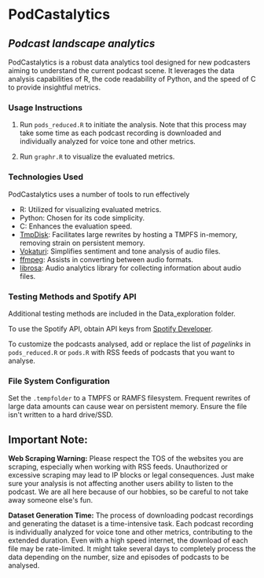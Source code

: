 # PodCastalytics
## _Podcast landscape analytics_

PodCastalytics is a robust data analytics tool designed for new podcasters aiming to understand the current podcast scene. It leverages the data analysis capabilities of R, the code readability of Python, and the speed of C to provide insightful metrics.


### Usage Instructions

1. Run `pods_reduced.R` to initiate the analysis. Note that this process may take some time as each podcast recording is downloaded and individually analyzed for voice tone and other metrics.

2. Run `graphr.R` to visualize the evaluated metrics.


### Technologies Used

PodCastalytics uses a number of tools to run effectively
- R: Utilized for visualizing evaluated metrics.
- Python: Chosen for its code simplicity.
- C: Enhances the evaluation speed.
- [TmpDisk](https://github.com/imothee/tmpdisk): Facilitates large rewrites by hosting a TMPFS in-memory, removing strain on persistent memory.
- [Vokaturi](https://vokaturi.com): Simplifies sentiment and tone analysis of audio files.
- [ffmpeg](https://ffmpeg.org): Assists in converting between audio formats.
- [librosa](https://librosa.org): Audio analytics library for collecting information about audio files.

### Testing Methods and Spotify API

Additional testing methods are included in the Data_exploration folder.

To use the Spotify API, obtain API keys from [Spotify Developer](https://developer.spotify.com).

To customize the podcasts analysed, add or replace the list of _pagelinks_ in `pods_reduced.R` or `pods.R` with RSS feeds of podcasts that you want to analyse.

### File System Configuration

Set the `.tempfolder` to a TMPFS or RAMFS filesystem. Frequent rewrites of large data amounts can cause wear on persistent memory. Ensure the file isn't written to a hard drive/SSD.

## Important Note:

**Web Scraping Warning:**
Please respect the TOS of the websites you are scraping, especially when working with RSS feeds. Unauthorized or excessive scraping may lead to IP blocks or legal consequences. Just make sure your analysis is not affecting another users ability to listen to the podcast. We are all here because of our hobbies, so be careful to not take away someone else's fun.

**Dataset Generation Time:**
The process of downloading podcast recordings and generating the dataset is a time-intensive task. Each podcast recording is individually analyzed for voice tone and other metrics, contributing to the extended duration. Even with a high speed internet, the download of each file may be rate-limited. It might take several days to completely process the data depending on the number, size and episodes of podcasts to be analysed.